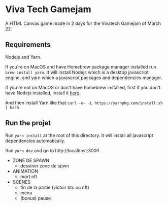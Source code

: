# Viva Tech Gamejam

A HTML Canvas game made in 2 days for the Vivatech Gamejam of March 22.

## Requirements

Nodejs and Yarn.

If you're on MacOS and have Homebrew package manager installed run `brew install yarn`. It will install Nodejs which is a desktop javascript engine, and yarn which a javascript packages and dependencies manager.

If you're not on MacOS or don't have homebrew installed, first if you don't have Nodejs installed, install it [here](https://nodejs.org/en/download/).

And then install Yarn like that `curl -o- -L https://yarnpkg.com/install.sh | bash`

## Run the projet

Run `yarn install` at the root of this directory. It will install all javascript dependencies automatically.

Run `yarn dev` and go to http://localhost:3000

- ZONE DE SPAWN
	- dessiner zone de spwn
- ANIMATION
	- mort nft
- SCENES
	- fin de la partie (victoir btc ou nft)
	- menu
	- (bonus) pause
